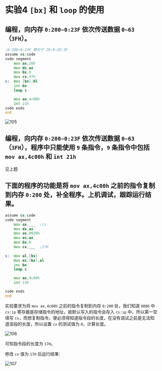 # 实验4 `[bx]` 和 `loop` 的使用

## 编程，向内存 `0:200~0:23F` 依次传送数据 `0~63`（`3FH`）。

```asm
;0:200~0:23F 等价于 20:0~20:3F
assume cs:code
code segment
    mov ax,20h
    mov ds,ax
    mov bx,0
    mov cx,3fh
s:  mov [bx],bl
    inc bx
    loop s

    mov ax,4c00h
    int 21h
code ends
end
```

![105]()

## 编程，向内存 `0:200~0:23F` 依次传送数据 `0~63`（`3FH`），程序中只能使用 `9` 条指令，`9` 条指令中包括 `mov ax,4c00h` 和 `int 21h`

见上题

## 下面的程序的功能是将 `mov ax,4c00h` 之前的指令复制到内存 `0:200` 处，补全程序。上机调试，跟踪运行结果。

```asm
assume cs:code
code segment
    mov ax,___  ;cs
    mov ds,ax
    mov ax,0020h
    mov es,ax
    mov bx,0
    mov cx,___  ;17H
    
s:  mov al,[bx]
    mov es:[bx],al
    inc bx
    loop s

    mov ax,4c00h
    int 21h

code ends
end
```

实验要求为将 `mov ax,4c00h` 之前的指令复制到内存 `0:200` 处，我们知道 `8086` 中 `cs:ip` 寄存器是存储指令的地址，故默认写入的指令会存入 `cs:ip` 中，所以第一空填写 `cs`，而想复制指令，便必须得知道指令段的长度，在没有调试之前是无法知道该段的长度，所以设置 `cx` 的测试值为 `0`，计算长度。

![106]()

可知指令段的长度为 `17H`。

修改 `cx` 值为 `17H` 后运行结果:

![107]()